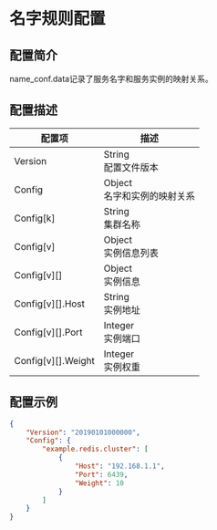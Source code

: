 # 名字规则配置

## 配置简介

name_conf.data记录了服务名字和服务实例的映射关系。

## 配置描述

| 配置项             | 描述                           |
| ------------------ | ------------------------------ |
| Version            | String<br>配置文件版本         |
| Config             | Object<br>名字和实例的映射关系 |
| Config[k]          | String<br>集群名称             |
| Config[v]          | Object<br>实例信息列表         |
| Config[v][]        | Object<br>实例信息             |
| Config[v][].Host   | String<br>实例地址             |
| Config[v][].Port   | Integer<br>实例端口            |
| Config[v][].Weight | Integer<br>实例权重            |

## 配置示例

```json
{
    "Version": "20190101000000",
    "Config": {
        "example.redis.cluster": [
            {
                "Host": "192.168.1.1",
                "Port": 6439,
                "Weight": 10
            }
        ]
    }
}
```
